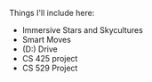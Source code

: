 Things I'll include here: 
* Immersive Stars and Skycultures
* Smart Moves
* (D:) Drive
* CS 425 project
* CS 529 Project